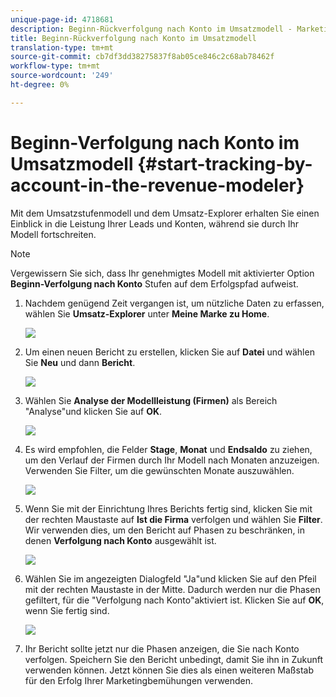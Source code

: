 ```yaml
---
unique-page-id: 4718681
description: Beginn-Rückverfolgung nach Konto im Umsatzmodell - Marketing-Dokumente - Produktdokumentation
title: Beginn-Rückverfolgung nach Konto im Umsatzmodell
translation-type: tm+mt
source-git-commit: cb7df3dd38275837f8ab05ce846c2c68ab78462f
workflow-type: tm+mt
source-wordcount: '249'
ht-degree: 0%

---
```



# Beginn-Verfolgung nach Konto im Umsatzmodell {#start-tracking-by-account-in-the-revenue-modeler}

Mit dem Umsatzstufenmodell und dem Umsatz-Explorer erhalten Sie einen Einblick in die Leistung Ihrer Leads und Konten, während sie durch Ihr Modell fortschreiten.

>[!NOTE]
>
>Vergewissern Sie sich, dass Ihr genehmigtes Modell mit aktivierter Option **Beginn-Verfolgung nach Konto** Stufen auf dem Erfolgspfad aufweist.

1. Nachdem genügend Zeit vergangen ist, um nützliche Daten zu erfassen, wählen Sie **Umsatz-Explorer** unter **Meine Marke zu Home**.

   ![](assets/image2015-4-29-16-3a36-3a2.png)

1. Um einen neuen Bericht zu erstellen, klicken Sie auf **Datei** und wählen Sie **Neu** und dann **Bericht**.

   ![](assets/image2015-4-29-16-3a38-3a44.png)

1. Wählen Sie **Analyse der Modellleistung (Firmen)** als Bereich &quot;Analyse&quot;und klicken Sie auf **OK**.

   ![](assets/image2015-4-29-16-3a41-3a47.png)

1. Es wird empfohlen, die Felder **Stage**, **Monat** und **Endsaldo** zu ziehen, um den Verlauf der Firmen durch Ihr Modell nach Monaten anzuzeigen. Verwenden Sie Filter, um die gewünschten Monate auszuwählen.

   ![](assets/image2015-4-29-17-3a16-3a1.png)

1. Wenn Sie mit der Einrichtung Ihres Berichts fertig sind, klicken Sie mit der rechten Maustaste auf **Ist die Firma** verfolgen und wählen Sie **Filter**. Wir verwenden dies, um den Bericht auf Phasen zu beschränken, in denen **Verfolgung nach Konto** ausgewählt ist.

   ![](assets/image2015-4-29-17-3a18-3a9.png)

1. Wählen Sie im angezeigten Dialogfeld &quot;Ja&quot;und klicken Sie auf den Pfeil mit der rechten Maustaste in der Mitte. Dadurch werden nur die Phasen gefiltert, für die &quot;Verfolgung nach Konto&quot;aktiviert ist. Klicken Sie auf **OK**, wenn Sie fertig sind.

   ![](assets/image2015-6-9-16-3a21-3a3.png)

1. Ihr Bericht sollte jetzt nur die Phasen anzeigen, die Sie nach Konto verfolgen. Speichern Sie den Bericht unbedingt, damit Sie ihn in Zukunft verwenden können. Jetzt können Sie dies als einen weiteren Maßstab für den Erfolg Ihrer Marketingbemühungen verwenden.
